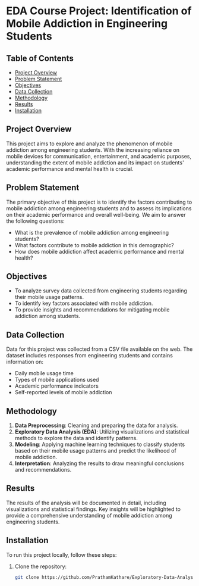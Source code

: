 # EDA Course Project: Identification of Mobile Addiction in Engineering Students

## Table of Contents
- [Project Overview](#project-overview)
- [Problem Statement](#problem-statement)
- [Objectives](#objectives)
- [Data Collection](#data-collection)
- [Methodology](#methodology)
- [Results](#results)
- [Installation](#installation)

## Project Overview
This project aims to explore and analyze the phenomenon of mobile addiction among engineering students. With the increasing reliance on mobile devices for communication, entertainment, and academic purposes, understanding the extent of mobile addiction and its impact on students' academic performance and mental health is crucial.

## Problem Statement
The primary objective of this project is to identify the factors contributing to mobile addiction among engineering students and to assess its implications on their academic performance and overall well-being. We aim to answer the following questions:
- What is the prevalence of mobile addiction among engineering students?
- What factors contribute to mobile addiction in this demographic?
- How does mobile addiction affect academic performance and mental health?

## Objectives
- To analyze survey data collected from engineering students regarding their mobile usage patterns.
- To identify key factors associated with mobile addiction.
- To provide insights and recommendations for mitigating mobile addiction among students.

## Data Collection
Data for this project was collected from a CSV file available on the web. The dataset includes responses from engineering students and contains information on:
- Daily mobile usage time
- Types of mobile applications used
- Academic performance indicators
- Self-reported levels of mobile addiction

## Methodology
1. **Data Preprocessing**: Cleaning and preparing the data for analysis.
2. **Exploratory Data Analysis (EDA)**: Utilizing visualizations and statistical methods to explore the data and identify patterns.
3. **Modeling**: Applying machine learning techniques to classify students based on their mobile usage patterns and predict the likelihood of mobile addiction.
4. **Interpretation**: Analyzing the results to draw meaningful conclusions and recommendations.

## Results
The results of the analysis will be documented in detail, including visualizations and statistical findings. Key insights will be highlighted to provide a comprehensive understanding of mobile addiction among engineering students.

## Installation
To run this project locally, follow these steps:
1. Clone the repository:
   ```bash
   git clone https://github.com/PrathamKathare/Exploratory-Data-Analysis.git
